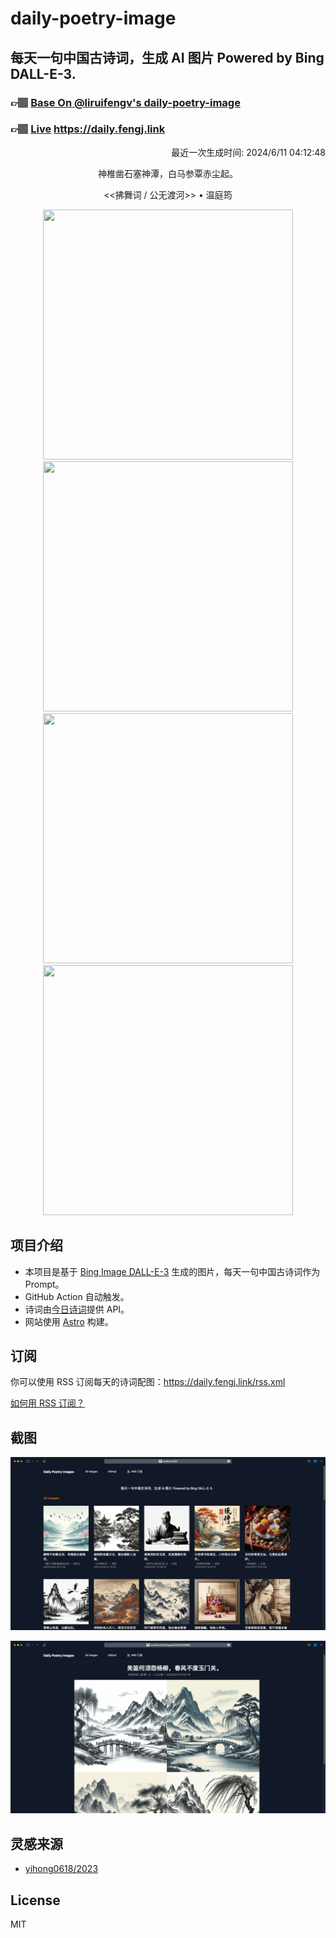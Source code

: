 
# daily-poetry-image

## 每天一句中国古诗词，生成 AI 图片 Powered by Bing DALL-E-3.

### 👉🏽 [Base On @liruifengv's daily-poetry-image](https://github.com/liruifengv/daily-poetry-image)

### 👉🏽 [Live](https://daily.fengj.link) https://daily.fengj.link

<p align="right">
  最近一次生成时间: 2024/6/11 04:12:48
</p>
<p align="center">
神椎凿石塞神潭，白马参覃赤尘起。
</p>
<p align="center">
<<拂舞词 / 公无渡河>> • 温庭筠
</p>
<p align="center">
<img src="https://tse2.mm.bing.net/th/id/OIG1.LBd.NnJCzfNNQc.5strj" height="400" width="400" />
<img src="https://tse3.mm.bing.net/th/id/OIG1.I5xgQFPeUd4ohl_hYOAy" height="400" width="400" />
<img src="https://tse4.mm.bing.net/th/id/OIG1.GBCKgVqb1wWr5vvp5ibl" height="400" width="400" />
<img src="https://tse2.mm.bing.net/th/id/OIG1.0FCA.16GK3eAp1zZIcMG" height="400" width="400" />
</p>

## 项目介绍

-   本项目是基于 [Bing Image DALL-E-3](https://www.bing.com/images/create) 生成的图片，每天一句中国古诗词作为 Prompt。
-   GitHub Action 自动触发。
-   诗词由[今日诗词](https://www.jinrishici.com/)提供 API。
-   网站使用 [Astro](https://astro.build) 构建。

## 订阅

你可以使用 RSS 订阅每天的诗词配图：https://daily.fengj.link/rss.xml

[如何用 RSS 订阅？](https://zhuanlan.zhihu.com/p/55026716)

## 截图

![图片列表](./screenshots/Snipaste_2023-12-28_21-00-26.png)

![图片详情](./screenshots/Snipaste_2023-12-28_21-00-53.png)

## 灵感来源

-   [yihong0618/2023](https://github.com/yihong0618/2023)

## License

MIT
